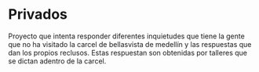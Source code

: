 # Privados
Proyecto que intenta responder diferentes inquietudes que tiene la gente que no ha visitado la carcel de bellasvista de medellín y las respuestas que dan los propios reclusos. Estas respuestan son obtenidas por talleres que se dictan adentro de la carcel.
